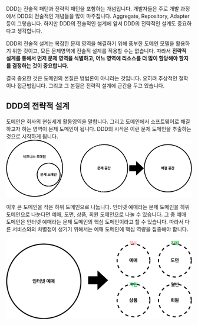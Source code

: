 DDD는 전술적 패턴과 전략적 패턴을 포함하는 개념입니다. 개발자들은 주로 개발 과정에서 DDD의 전술적인 개념들을 많이 마주칩니다.
Aggregate, Repository, Adapter등이 그렇습니다. 하지만 DDD의 전술적인 설계에 앞서 DDD의 전략적인 설계도 중요하다고 생각합니다. 

DDD의 전술적 설계는 복잡한 문제 영역을 해결하기 위해 풍부한 도메인 모델을 활용하기 위한 것이고, 모든 문제영역에 전술적 설계를 적용할 수는 없습니다. 
따라서 **전략적 설계를 통해서 먼저 문제 영역을 식별하고, 어느 영역에 리소스를 더 많이 할당해야 할지를 결정하는 것이 중요합니다.** 

결국 중요한 것은 도메인의 본질은 방법론이 아니라는 것입니다. 오히려 추상적인 철학이나 접근법입니다. 그리고 그 본질은 전략적 설계에 근간을 두고 있습니다.

## DDD의 전략적 설계 

도메인은 회사의 현실세계 활동영역을 말합니다. 그리고 도메인에서 소프트웨어로 해결하고자 하는 영역이 문제 도메인이 됩니다. 
DDD의 시작은 이런 문제 도메인을 추출하는 것으로 시작하게 됩니다. 
![img.png](img.png)

이후 큰 도메인을 작은 하위 도메인으로 나눕니다. 인터넷 예매라는 문제 도메인을 하위 도메인으로 나눈다면 예매, 도면, 상품, 회원 도메인으로 나눌 수 있습니다. 
그 중 예매 도메인은 인터넷 예매라는 문제 도메인의 핵심 도메인이라고 할 수 있습니다. 따라서 다른 서비스와의 차별점이 생기기 위해서는 예매 도메인에 핵심 역량을 집중해야 합니다. 


![img_1.png](img_1.png)
